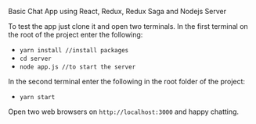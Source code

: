 Basic Chat App using React, Redux, Redux Saga and Nodejs Server

To test the app just clone it and open two terminals. In the first terminal on the root of the project enter the following:
- `yarn install //install packages`
- `cd server`
- `node app.js //to start the server`

In the second terminal enter the following in the root folder of the project:
- `yarn start`

Open two web browsers on `http://localhost:3000` and happy chatting.
